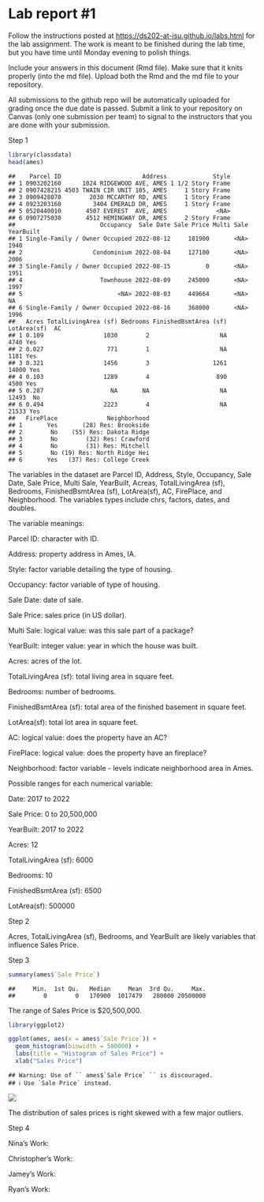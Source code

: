 
<!-- README.md is generated from README.Rmd. Please edit the README.Rmd file -->

# Lab report \#1

Follow the instructions posted at
<https://ds202-at-isu.github.io/labs.html> for the lab assignment. The
work is meant to be finished during the lab time, but you have time
until Monday evening to polish things.

Include your answers in this document (Rmd file). Make sure that it
knits properly (into the md file). Upload both the Rmd and the md file
to your repository.

All submissions to the github repo will be automatically uploaded for
grading once the due date is passed. Submit a link to your repository on
Canvas (only one submission per team) to signal to the instructors that
you are done with your submission.

Step 1

``` r
library(classdata)
head(ames)
```

    ##    Parcel ID                       Address             Style
    ## 1 0903202160      1024 RIDGEWOOD AVE, AMES 1 1/2 Story Frame
    ## 2 0907428215 4503 TWAIN CIR UNIT 105, AMES     1 Story Frame
    ## 3 0909428070        2030 MCCARTHY RD, AMES     1 Story Frame
    ## 4 0923203160         3404 EMERALD DR, AMES     1 Story Frame
    ## 5 0520440010       4507 EVEREST  AVE, AMES              <NA>
    ## 6 0907275030       4512 HEMINGWAY DR, AMES     2 Story Frame
    ##                        Occupancy  Sale Date Sale Price Multi Sale YearBuilt
    ## 1 Single-Family / Owner Occupied 2022-08-12     181900       <NA>      1940
    ## 2                    Condominium 2022-08-04     127100       <NA>      2006
    ## 3 Single-Family / Owner Occupied 2022-08-15          0       <NA>      1951
    ## 4                      Townhouse 2022-08-09     245000       <NA>      1997
    ## 5                           <NA> 2022-08-03     449664       <NA>        NA
    ## 6 Single-Family / Owner Occupied 2022-08-16     368000       <NA>      1996
    ##   Acres TotalLivingArea (sf) Bedrooms FinishedBsmtArea (sf) LotArea(sf)  AC
    ## 1 0.109                 1030        2                    NA        4740 Yes
    ## 2 0.027                  771        1                    NA        1181 Yes
    ## 3 0.321                 1456        3                  1261       14000 Yes
    ## 4 0.103                 1289        4                   890        4500 Yes
    ## 5 0.287                   NA       NA                    NA       12493  No
    ## 6 0.494                 2223        4                    NA       21533 Yes
    ##   FirePlace              Neighborhood
    ## 1       Yes       (28) Res: Brookside
    ## 2        No    (55) Res: Dakota Ridge
    ## 3        No        (32) Res: Crawford
    ## 4        No        (31) Res: Mitchell
    ## 5        No (19) Res: North Ridge Hei
    ## 6       Yes   (37) Res: College Creek

The variables in the dataset are Parcel ID, Address, Style, Occupancy,
Sale Date, Sale Price, Multi Sale, YearBuilt, Acreas, TotalLivingArea
(sf), Bedrooms, FinishedBsmtArea (sf), LotArea(sf), AC, FirePlace, and
Neighborhood. The variables types include chrs, factors, dates, and
doubles.

The variable meanings:

Parcel ID: character with ID.

Address: property address in Ames, IA.

Style: factor variable detailing the type of housing.

Occupancy: factor variable of type of housing.

Sale Date: date of sale.

Sale Price: sales price (in US dollar).

Multi Sale: logical value: was this sale part of a package?

YearBuilt: integer value: year in which the house was built.

Acres: acres of the lot.

TotalLivingArea (sf): total living area in square feet.

Bedrooms: number of bedrooms.

FinishedBsmtArea (sf): total area of the finished basement in square
feet.

LotArea(sf): total lot area in square feet.

AC: logical value: does the property have an AC?

FirePlace: logical value: does the property have an fireplace?

Neighborhood: factor variable - levels indicate neighborhood area in
Ames.

Possible ranges for each numerical variable:

Date: 2017 to 2022

Sale Price: 0 to 20,500,000

YearBuilt: 2017 to 2022

Acres: 12

TotalLivingArea (sf): 6000

Bedrooms: 10

FinishedBsmtArea (sf): 6500

LotArea(sf): 500000

Step 2

Acres, TotalLivingArea (sf), Bedrooms, and YearBuilt are likely
variables that influence Sales Price.

Step 3

``` r
summary(ames$`Sale Price`)
```

    ##     Min.  1st Qu.   Median     Mean  3rd Qu.     Max. 
    ##        0        0   170900  1017479   280000 20500000

The range of Sales Price is \$20,500,000.

``` r
library(ggplot2)

ggplot(ames, aes(x = ames$`Sale Price`)) + 
  geom_histogram(binwidth = 500000) + 
  labs(title = "Histogram of Sales Price") +
  xlab("Sales Price")
```

    ## Warning: Use of `` ames$`Sale Price` `` is discouraged.
    ## ℹ Use `Sale Price` instead.

![](README_files/figure-gfm/unnamed-chunk-3-1.png)<!-- -->

The distribution of sales prices is right skewed with a few major
outliers.

Step 4

Nina’s Work:

Christopher’s Work:

Jamey’s Work:

Ryan’s Work:
